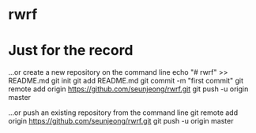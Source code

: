 # rwrf


# Just for the record

…or create a new repository on the command line
echo "# rwrf" >> README.md
git init
git add README.md
git commit -m "first commit"
git remote add origin https://github.com/seunjeong/rwrf.git
git push -u origin master
                
…or push an existing repository from the command line
git remote add origin https://github.com/seunjeong/rwrf.git
git push -u origin master
